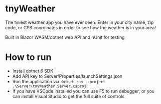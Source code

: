 # tnyWeather

The tiniest weather app you have ever seen. Enter in your city name, zip code, or GPS coordinates in order to see how the weather is in your area! 

Built in Blazor WASM/dotnet web API and nUnit for testing

# How to run

- Install dotnet 6 SDK
- Add API key to Server/Properties/launchSettings.json
- Run the application via `dotnet run --project .\Server\tnyWeather.Server.csproj`
- If you have VSCode installed you can use F5 to run debugger; or you can install Visual Studio to get the full suite of controls
